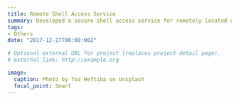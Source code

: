 ```yaml
---
title: Remote Shell Access Service
summary: Developed a secure shell access service for remotely located unattended IoT devices.
tags:
- Others
date: "2017-12-27T00:00:00Z"

# Optional external URL for project (replaces project detail page).
# external_link: http://example.org

image:
  caption: Photo by Toa Heftiba on Unsplash
  focal_point: Smart
---
```

